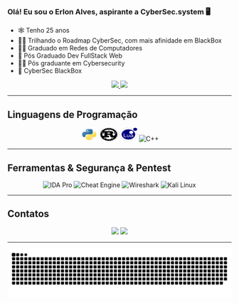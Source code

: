 ### Olá! Eu sou o Erlon Alves, aspirante a CyberSec.system 🖥️  

- 🕸 Tenho 25 anos  
- 👨‍💻 Trilhando o Roadmap CyberSec, com mais afinidade em BlackBox  
- 👨‍🎓 Graduado em Redes de Computadores  
- 🧠 Pós Graduado Dev FullStack Web  
- 🧑‍🎓 Pós graduante em Cybersecurity  
- 🤖 CyberSec BlackBox  

<div align="center">
  <a href="https://github.com/ErlonLy">
    <img height="180em" src="https://github-readme-stats.vercel.app/api?username=ErlonLy&show_icons=true&theme=dark&include_all_commits=true&count_private=true"/>
    <img height="180em" src="https://github-readme-stats.vercel.app/api/top-langs/?username=ErlonLy&layout=compact&langs_count=7&theme=dark"/>
  </a>
</div>

---

## Linguagens de Programação

<div align="center">
  <img alt="Python"     src="https://raw.githubusercontent.com/devicons/devicon/master/icons/python/python-original.svg"     height="30" width="40">
  <img alt="Rust"       src="https://raw.githubusercontent.com/devicons/devicon/master/icons/rust/rust-original.svg"         height="30" width="40">
  <img alt="Lua"        src="https://raw.githubusercontent.com/devicons/devicon/master/icons/lua/lua-original.svg"           height="30" width="40">
  <img alt="C++"        src="https://upload.wikimedia.org/wikipedia/commons/1/18/ISO_C%2B%2B_Logo.svg"                          height="30" width="40">
</div>

---

## Ferramentas & Segurança & Pentest

<div align="center">
  <img alt="IDA Pro"        src="https://static.wikitide.net/zenithwiki/0/0d/IDAIcon.png"                                                height="30" width="40">
  <img alt="Cheat Engine"    src="https://www.icons101.com/icon/id_73600/setid_2391/Jarvis_Iconos_by_OverkillCEA/CHEAT_ENGINE.png"         height="30" width="40">
  <img alt="Wireshark"       src="https://upload.wikimedia.org/wikipedia/commons/6/63/Wireshark_logo.svg"                                        height="30" width="40">
  <img alt="Kali Linux"      src="https://static.thenounproject.com/png/327749-200.png"                                                      height="30" width="40">
  <!-- Frida e DiE não achei um ícone ideal de licença aberta / .svg no devicon, posso procurar -->
</div>

---

## Contatos

<div align="center">
  <a href="mailto:erlonposdev@gmail.com"><img src="https://img.shields.io/badge/Gmail-D14836?style=for-the-badge&logo=gmail&logoColor=white"></a>
  <a href="https://www.linkedin.com/in/erlon-alves-31365a157"><img src="https://img.shields.io/badge/-LinkedIn-%230077B5?style=for-the-badge&logo=linkedin&logoColor=white"></a>
</div>

---

![Snake animation](https://raw.githubusercontent.com/platane/snk/output/github-contribution-grid-snake-dark.svg)
